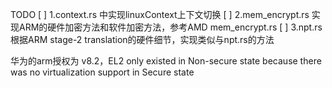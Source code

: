 TODO
[ ] 1.context.rs 中实现linuxContext上下文切换
[ ] 2.mem_encrypt.rs 实现ARM的硬件加密方法和软件加密方法，参考AMD mem_encrypt.rs
[ ] 3.npt.rs 根据ARM stage-2 translation的硬件细节，实现类似与npt.rs的方法

华为的arm授权为 v8.2，EL2 only existed in Non-secure state because there was no  virtualization support in Secure state